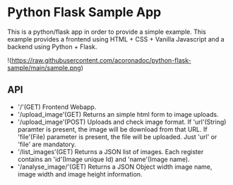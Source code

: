 # Python Flask Sample App

This is a python/flask app in order to provide a simple example. This example provides a frontend using HTML + CSS + Vanilla Javascript and a backend using Python + Flask.

!(https://raw.githubusercontent.com/acoronadoc/python-flask-sample/main/sample.png)

## API

- '/'(GET) Frontend Webapp.
- '/upload_image'(GET) Returns an simple html form to image uploads.
- '/upload_image'(POST) Uploads and check image format. If 'url'(String) paramter is present, the image will be download from that URL. If 'file'(File) parameter is present, the file will be uploaded. Just 'url' or 'file' are mandatory.
- '/list_images'(GET) Returns a JSON list of images. Each register contains an 'id'(Image unique Id) and 'name'(Image name).
- '/analyse_image/<uuid>'(GET) Returns a JSON Object width image name, image width and image height information.
   


